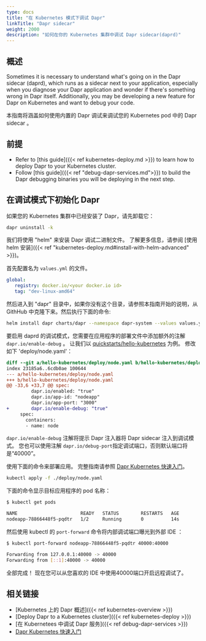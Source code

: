 ```yaml
---
type: docs
title: "在 Kubernetes 模式下调试 Dapr"
linkTitle: "Dapr sidecar"
weight: 2000
description: "如何在你的 Kubernetes 集群中调试 Dapr sidecar(daprd)"
---
```



## 概述

Sometimes it is necessary to understand what's going on in the Dapr sidecar (daprd), which runs as a sidecar next to your application, especially when you diagnose your Dapr application and wonder if there's something wrong in Dapr itself. Additionally, you may be developing a new feature for Dapr on Kubernetes and want to debug your code.

本指南将涵盖如何使用内置的 Dapr 调试来调试您的 Kubernetes pod 中的 Dapr sidecar 。

## 前提

- Refer to [this guide]({{< ref kubernetes-deploy.md >}}) to learn how to deploy Dapr to your Kubernetes cluster.
- Follow [this guide]({{< ref "debug-dapr-services.md">}}) to build the Dapr debugging binaries you will be deploying in the next step.


## 在调试模式下初始化 Dapr

如果您的 Kubernetes 集群中已经安装了 Dapr，请先卸载它：

```bash
dapr uninstall -k
```
我们将使用 "helm" 来安装 Dapr 调试二进制文件。 了解更多信息，请参阅 [使用 helm 安装]({{< ref "kubernetes-deploy.md#install-with-helm-advanced" >}})。

首先配置名为 `values.yml` 的文件。

```yaml
global:
   registry: docker.io/<your docker.io id>
   tag: "dev-linux-amd64"
```

然后进入到 "dapr" 目录中，如果你没有这个目录，请参照本指南开始的说明，从 GithHub 中克隆下来。然后执行下面的命令:

```bash
helm install dapr charts/dapr --namespace dapr-system --values values.yml --wait
```

要启用 daprd 的调试模式，您需要在应用程序的部署文件中添加额外的注解 `dapr.io/enable-debug` 。 让我们以 [quickstarts/hello-kubernetes](https://github.com/dapr/quickstarts/tree/master/tutorials/hello-kubernetes) 为例。 修改如下 'deploy/node.yaml'：

```diff
diff --git a/hello-kubernetes/deploy/node.yaml b/hello-kubernetes/deploy/node.yaml
index 23185a6..6cdb0ae 100644
--- a/hello-kubernetes/deploy/node.yaml
+++ b/hello-kubernetes/deploy/node.yaml
@@ -33,6 +33,7 @@ spec:
         dapr.io/enabled: "true"
         dapr.io/app-id: "nodeapp"
         dapr.io/app-port: "3000"
+        dapr.io/enable-debug: "true"
     spec:
       containers:
       - name: node
```

`dapr.io/enable-debug` 注解将提示 Dapr 注入器将 Dapr sidecar 注入到调试模式。 您也可以使用注解 `dapr.io/debug-port`指定调试端口，否则默认端口将是“40000”。

使用下面的命令来部署应用。 完整指南请参照 [Dapr Kubernetes 快速入门](https://github.com/dapr/quickstarts/tree/master/tutorials/hello-kubernetes)。

```bash
kubectl apply -f ./deploy/node.yaml
```

下面的命令显示目标应用程序的 pod 名称：

```bash
$ kubectl get pods

NAME                       READY   STATUS        RESTARTS   AGE
nodeapp-78866448f5-pqdtr   1/2     Running       0          14s
```

然后使用 kubectl 的 `port-forward` 命令将内部调试端口曝光到外部 IDE ：

```bash
$ kubectl port-forward nodeapp-78866448f5-pqdtr 40000:40000

Forwarding from 127.0.0.1:40000 -> 40000
Forwarding from [::1]:40000 -> 40000
```

全部完成！ 现在您可以从您喜欢的 IDE 中使用40000端口开启远程调试了。

## 相关链接

- [Kubernetes 上的 Dapr 概述]({{< ref kubernetes-overview >}})
- [Deploy Dapr to a Kubernetes cluster]({{< ref kubernetes-deploy >}})
- [在 Kubernetees 中调试 Dapr 服务]({{< ref debug-dapr-services >}})
- [Dapr Kubernetes 快速入门](https://github.com/dapr/quickstarts/tree/master/tutorials/hello-kubernetes)
